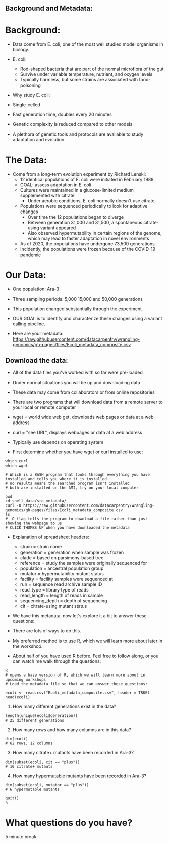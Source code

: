 ## Background and Metadata:

# Background:
* Data come from E. coli, one of the most well studied model organisms in biology.
* E. coli:
  * Rod-shaped bacteria that are part of the normal microflora of the gut
  * Survive under variable temperature, nutrient, and oxygen levels
  * Typically harmless, but some strains are associated with food-poisoning
  
 * Why study E. coli:
  * Single-celled
  * Fast generation time, doubles every 20 minutes
  * Genetic complexity is reduced compared to other models
  * A plethora of genetic tools and protocols are available to study adaptation and evolution
  
  
# The Data:
* Come from a long-term evolution experiment by Richard Lenski:
  * 12 identical populations of E. coli were initiated in February 1988
  * GOAL: assess adaptation in E. coli
  * Cultures were maintained in a glucose-limited medium supplemented with citrate
    * Under aerobic conditions, E. coli normally doesn't use citrate
  * Populations were sequenced periodically to look for adaptive changes
    * Over time the 12 populations began to diverge
    * Between generation 31,000 and 31,500, a spontaneous citrate-using variant appeared
    * Also observed hypermutability in certain regions of the genome, which may lead to faster adaptation in novel environments
  * As of 2020, the populations have undergone 73,500 generations
  * Incidently, the populations were frozen because of the COVID-19 pandemic
  
# Our Data:
* One population: Ara-3
* Three sampling periods: 5,000 15,000 and 50,000 generations
* This population changed substantially through the experiment
* OUR GOAL is to identify and characterize these changes using a variant calling pipeline.

* Here are your metadata: https://raw.githubusercontent.com/datacarpentry/wrangling-genomics/gh-pages/files/Ecoli_metadata_composite.csv

## Download the data:
* All of the data files you've worked with so far were pre-loaded
* Under normal situations you will be up and downloading data
* These data may come from collaborators or from online repositories

* There are two programs that will download data from a remote server to your local or remote computer
 * wget = world wide web get, downloads web pages or data at a web address
 * curl = "see URL", displays webpages or data at a web address
* Typically use depends on operating system
* First determine whether you have wget or curl installed to use:
```
which curl
which wget

# Which is a BASH program that looks through everything you have installed and tells you where it is installed.
# no results means the searched program isn't installed
# both are installed on the AMI, try on your local computer
```

```
pwd
cd shell_data/sra_metadata/
curl -O https://raw.githubusercontent.com/datacarpentry/wrangling-genomics/gh-pages/files/Ecoli_metadata_composite.csv
ls
# -O flag tells the program to download a file rather than just showing the webpage to us
# CLICK THUMBS UP when you have downloaded the metadata
```
* Explanation of spreadsheet headers:
  * strain = strain name
  * generation = generation when sample was frozen
  * clade = based on parsimony-based tree
  * reference = study the samples were originally sequenced for
  * population = ancestral population group
  * mutator = hypermutability mutant status
  * facility = facility samples were sequenced at
  * run = sequence read archive sample ID
  * read_type = library type of reads
  * read_length = length of reads in sample
  * sequencing_depth = depth of sequencing
  * cit = citrate-using mutant status

* We have this metadata, now let's explore it a bit to answer these questions:
 * There are lots of ways to do this.
 * My preferred method is to use R, which we will learn more about later in the workshop.
* About half of you have used R before. Feel free to follow along, or you can watch me walk through the questions:
```
R
# opens a base version of R, which we will learn more about in upcoming workshops
# Load the metadata file so that we can answer these questions:

ecoli <- read.csv("Ecoli_metadata_composite.csv", header = TRUE)
head(ecoli)
```
1. How many different generations exist in the data?
```
length(unique(ecoli$generation))
# 25 different generations
```
2. How many rows and how many columns are in this data?
```
dim(ecoli)
# 62 rows, 12 columns
```
3. How many citrate+ mutants have been recorded in Ara-3?
```
dim(subset(ecoli, cit == "plus"))
# 10 citrate+ mutants
```
4. How many hypermutable mutants have been recorded in Ara-3?
```
dim(subset(ecoli, mutator == "plus"))
# 6 hypermutable mutants

quit()
n
```


# What questions do you have?
5 minute break.
